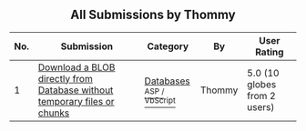 ﻿<div align="center">

## All Submissions by Thommy

</div>

No.  | Submission | Category | By   | User Rating
---- | ---------- | -------- | ---- | -----------
1 | [Download a BLOB directly from Database without temporary files or chunks<br />](https://github.com/Planet-Source-Code/thommy-download-a-blob-directly-from-database-without-temporary-files-or-chunks__4-7806) | [Databases<br /><sup>ASP / VbScript</sup>](../ByCategory/databases__4-5.md) | Thommy | 5.0 (10 globes from 2 users)

